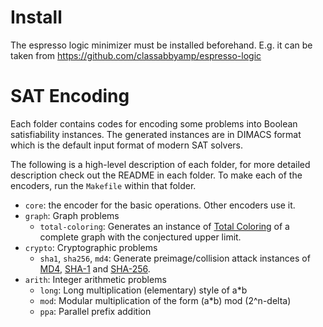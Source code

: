 # Install

The espresso logic minimizer must be installed beforehand.
E.g. it can be taken from https://github.com/classabbyamp/espresso-logic

# SAT Encoding

Each folder contains codes for encoding some problems into Boolean satisfiability
instances. The generated instances are in DIMACS format which is the default input format
of modern SAT solvers.

The following is a high-level description of each folder, for more detailed description check out
the README in each folder. To make each of the encoders, run the `Makefile` within that folder.

* `core`: the encoder for the basic operations. Other encoders use it.
* `graph`: Graph problems
    - `total-coloring`: Generates an instance of [Total Coloring][1] of a complete graph with the
      conjectured upper limit.
* `crypto`: Cryptographic problems
    - `sha1`, `sha256`, `md4`: Generate preimage/collision attack instances of [MD4][4], [SHA-1][2] and [SHA-256][3].
* `arith`: Integer arithmetic problems
    - `long`: Long multiplication (elementary) style of a*b
    - `mod`: Modular multiplication of the form (a*b) mod (2^n-delta)
    - `ppa`: Parallel prefix addition

[1]: https://en.wikipedia.org/wiki/Total_coloring
[2]: https://en.wikipedia.org/wiki/SHA-1
[3]: https://en.wikipedia.org/wiki/SHA-2
[4]: https://en.wikipedia.org/wiki/MD4

